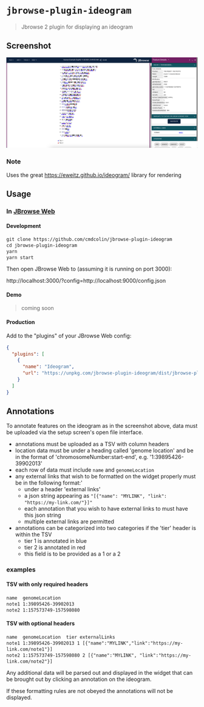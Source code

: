 # `jbrowse-plugin-ideogram`

> Jbrowse 2 plugin for displaying an ideogram

## Screenshot

![](./img/2.png)

### Note

Uses the great https://eweitz.github.io/ideogram/ library for rendering

## Usage

### In [JBrowse Web](https://jbrowse.org/jb2/docs/quickstart_web)

#### Development

```
git clone https://github.com/cmdcolin/jbrowse-plugin-ideogram
cd jbrowse-plugin-ideogram
yarn
yarn start
```

Then open JBrowse Web to (assuming it is running on port 3000):

http://localhost:3000/?config=http://localhost:9000/config.json

#### Demo

> coming soon

#### Production

Add to the "plugins" of your JBrowse Web config:

```json
{
  "plugins": [
    {
      "name": "Ideogram",
      "url": "https://unpkg.com/jbrowse-plugin-ideogram/dist/jbrowse-plugin-ideogram.umd.production.min.js"
    }
  ]
}
```

## Annotations

To annotate features on the ideogram as in the screenshot above, data must be uploaded via the setup screen's open file interface.

- annotations must be uploaded as a TSV with column headers
- location data must be under a heading called 'genome location' and be in the format of 'chromosomeNumber:start-end', e.g. '1:39895426-39902013'
- each row of data must include `name` and `genomeLocation`
- any external links that wish to be formatted on the widget properly must be in the following format:'
  - under a header 'external links'
  - a json string appearing as `"[{"name": "MYLINK", "link": "https://my-link.com/"}]"`
  - each annotation that you wish to have external links to must have this json string
  - multiple external links are permitted
- annotations can be categorized into two categories if the 'tier' header is within the TSV
  - tier 1 is annotated in blue
  - tier 2 is annotated in red
  - this field is to be provided as a 1 or a 2

### examples

#### TSV with only required headers

```tsv
name  genomeLocation
note1 1:39895426-39902013
note2 1:157573749-157598080
```

#### TSV with optional headers

```tsv
name  genomeLocation  tier externalLinks
note1 1:39895426-39902013 1 [{"name":"MYLINK","link":"https://my-link.com/note1"}]
note2 1:157573749-157598080 2 [{"name":"MYLINK", "link":"https://my-link.com/note2"}]
```

Any additional data will be parsed out and displayed in the widget that can be brought out by clicking an annotation on the ideogram.

If these formatting rules are not obeyed the annotations will not be displayed.
